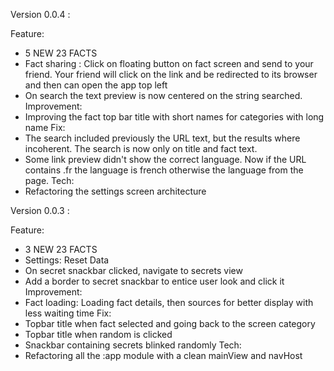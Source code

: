 Version 0.0.4 :

Feature:
 - 5 NEW 23 FACTS
 - Fact sharing : Click on floating button on fact screen and send to your friend. Your friend will click on the link and be redirected to its browser and then can open the app top left 
 - On search the text preview is now centered on the string searched.
Improvement:
 - Improving the fact top bar title with short names for categories with long name
Fix:
 - The search included previously the URL text, but the results where incoherent. The search is now only on title and fact text.
 - Some link preview didn't show the correct language. Now if the URL contains .fr the language is french otherwise the language from the page.
Tech:
 - Refactoring the settings screen architecture

Version 0.0.3 :

Feature:
 - 3 NEW 23 FACTS
 - Settings: Reset Data
 - On secret snackbar clicked, navigate to secrets view
 - Add a border to secret snackbar to entice user look and click it
Improvement:
 - Fact loading: Loading fact details, then sources for better display with less waiting time
Fix:
 - Topbar title when fact selected and going back to the screen category
 - Topbar title when random is clicked
 - Snackbar containing secrets blinked randomly
Tech:
 - Refactoring all the :app module with a clean mainView and navHost